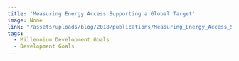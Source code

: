 ```yaml
---
title: 'Measuring Energy Access Supporting a Global Target'
image: None
link: "/assets/uploads/blog/2018/publications/Measuring_Energy_Access_Supporting_a_Global_Target.pdf"
tags:
  - Millennium Development Goals
  - Development Goals
---
```

